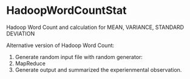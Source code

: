 # HadoopWordCountStat
Hadoop Word Count and calculation for MEAN, VARIANCE, STANDARD DEVIATION

Alternative version of Hadoop Word Count:
1) Generate random input file with random generator:
2) MapReduce
3) Generate output and summarized the experienmental observation.
